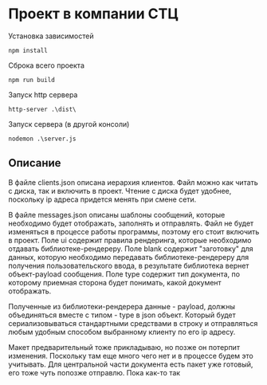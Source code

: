 # Проект в компании СТЦ

Установка зависимостей

```
npm install
```

Сброка всего проекта

```
npm run build
```

Запуск http сервера

```
http-server .\dist\
```

Запуск сервера (в другой консоли)

```
nodemon .\server.js
```


## Описание
В файле clients.json описана иерархия клиентов. Файл можно как читать с диска, так и включить в проект.
Чтение с диска будет удобнее, поскольку ip адреса придется менять при смене сети.

В файле messages.json описаны шаблоны сообщений, которые необходимо будет отображать, заполнять и отправлять.
Файл не будет изменяться в процессе работы программы, поэтому его стоит включить в проект.
Поле ui содержит правила рендеринга, которые необходимо отдавать библиотеке-рендереру.
Поле blank содержит "заготовку" для данных, которую необходимо передавать библиотеке-рендереру для получения пользовательского ввода, в результате библиотека вернет объект-payload сообщения.
Поле type содержит тип документа, по которому приемная сторона будет понимать, какой документ отображать.

Полученные из библиотеки-рендерера данные - payload, должны объединяться вместе с типом - type в json объект. Который будет сериализовываться стандартными средствами в строку и отправляться любым удобным способом выбранному клиенту по его ip адресу.


Макет предварительный тоже прикладываю, но позже он потерпит изменения. Поскольку там еще много чего нет и в процессе будем это учитывать. Для центральной части документа есть пакет уже готовый, его тоже чуть попозже отправлю. Пока как-то так
